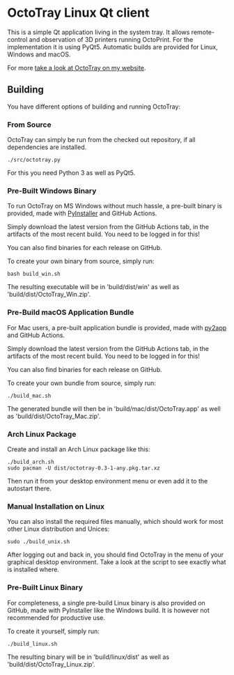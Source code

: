 # OctoTray Linux Qt client

This is a simple Qt application living in the system tray.
It allows remote-control and observation of 3D printers running OctoPrint.
For the implementation it is using PyQt5.
Automatic builds are provided for Linux, Windows and macOS.

For more [take a look at OctoTray on my website](https://www.xythobuz.de/octotray.html).

## Building

You have different options of building and running OctoTray:

### From Source

OctoTray can simply be run from the checked out repository, if all dependencies are installed.

    ./src/octotray.py

For this you need Python 3 as well as PyQt5.

### Pre-Built Windows Binary

To run OctoTray on MS Windows without much hassle, a pre-built binary is provided, made with [PyInstaller](https://pyinstaller.readthedocs.io) and GitHub Actions.

Simply download the latest version from the GitHub Actions tab, in the artifacts of the most recent build.
You need to be logged in for this!

You can also find binaries for each release on GitHub.

To create your own binary from source, simply run:

    bash build_win.sh

The resulting executable will be in 'build/dist/win' as well as 'build/dist/OctoTray_Win.zip'.

### Pre-Build macOS Application Bundle

For Mac users, a pre-built application bundle is provided, made with [py2app](https://py2app.readthedocs.io) and GitHub Actions.

Simply download the latest version from the GitHub Actions tab, in the artifacts of the most recent build.
You need to be logged in for this!

You can also find binaries for each release on GitHub.

To create your own bundle from source, simply run:

    ./build_mac.sh

The generated bundle will then be in 'build/mac/dist/OctoTray.app' as well as 'build/dist/OctoTray_Mac.zip'.

### Arch Linux Package

Create and install an Arch Linux package like this:

    ./build_arch.sh
    sudo pacman -U dist/octotray-0.3-1-any.pkg.tar.xz

Then run it from your desktop environment menu or even add it to the autostart there.

### Manual Installation on Linux

You can also install the required files manually, which should work for most other Linux distribution and Unices:

    sudo ./build_unix.sh

After logging out and back in, you should find OctoTray in the menu of your graphical desktop environment.
Take a look at the script to see exactly what is installed where.

### Pre-Built Linux Binary

For completeness, a single pre-build Linux binary is also provided on GitHub, made with PyInstaller like the Windows build.
It is however not recommended for productive use.

To create it yourself, simply run:

    ./build_linux.sh

The resulting binary will be in 'build/linux/dist' as well as 'build/dist/OctoTray_Linux.zip'.
